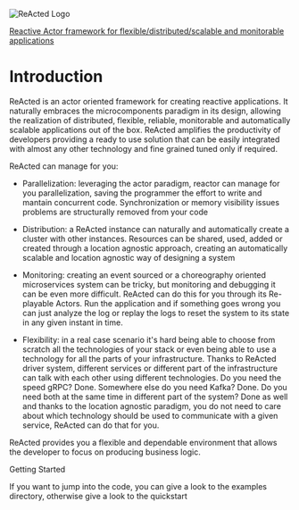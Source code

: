 ![ReActed Logo](https://github.com/wireknight/reacted/blob/master/doc/artwork/logo.png)

[Reactive Actor framework for flexible/distributed/scalable and monitorable applications](https://www.reacted.io)
# Introduction
 ReActed is an actor oriented framework for creating reactive applications. It naturally embraces the microcomponents
 paradigm in its design, allowing the realization of distributed, flexible, reliable, monitorable and automatically scalable
 applications out of the box. ReActed amplifies the productivity of developers providing a ready to use solution that can be
 easily integrated with almost any other technology and fine grained tuned only if required.
 
 ReActed can manage for you:
 
 - Parallelization: leveraging the actor paradigm, reactor can manage for you parallelization, saving the programmer the
 effort to write and mantain concurrent code. Synchronization or memory visibility issues problems are structurally removed
 from your code
 
 - Distribution: a ReActed instance can naturally and automatically create a cluster with other instances. Resources can
 be shared, used, added or created through a location agnostic approach, creating an automatically scalable and location
 agnostic way of designing a system
 
 - Monitoring: creating an event sourced or a choreography oriented microservices system can be tricky,
  but monitoring and debugging it can be even more difficult. ReActed can do this for you through its Re-playable Actors. 
  Run the application and if something goes wrong you can just analyze the log or replay the logs to reset the system
  to its state in any given instant in time.
  
 - Flexibility: in a real case scenario it's hard being able to choose from scratch all the technologies of your stack
 or even being able to use a technology for all the parts of your infrastructure. Thanks to ReActed driver system,
 different services or different part of the infrastructure can talk with each other using different technologies.
 Do you need the speed gRPC? Done. Somewhere else do you need Kafka? Done. Do you need both at the same time in different
 part of the system? Done as well and thanks to the location agnostic paradigm, you do not need to care about which 
 technology should be used to communicate with a given service, ReActed can do that for you.  
  
ReActed provides you a flexible and dependable environment that allows the developer to focus on producing business logic.

Getting Started

If you want to jump into the code, you can give a look to the examples directory, otherwise give a look to the quickstart

